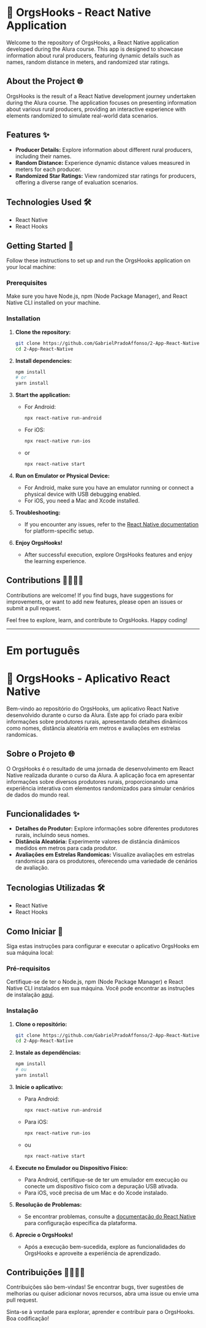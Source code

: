 # 🚀 OrgsHooks - React Native Application

Welcome to the repository of OrgsHooks, a React Native application developed during the Alura course. This app is designed to showcase information about rural producers, featuring dynamic details such as names, random distance in meters, and randomized star ratings.

## About the Project 🌐

OrgsHooks is the result of a React Native development journey undertaken during the Alura course. The application focuses on presenting information about various rural producers, providing an interactive experience with elements randomized to simulate real-world data scenarios.

## Features ✨

- **Producer Details:** Explore information about different rural producers, including their names.
- **Random Distance:** Experience dynamic distance values measured in meters for each producer.
- **Randomized Star Ratings:** View randomized star ratings for producers, offering a diverse range of evaluation scenarios.

## Technologies Used 🛠️

- React Native
- React Hooks

## Getting Started 🚀

Follow these instructions to set up and run the OrgsHooks application on your local machine:

### Prerequisites

Make sure you have Node.js, npm (Node Package Manager), and React Native CLI installed on your machine.

### Installation

1. **Clone the repository:**
    ```bash
    git clone https://github.com/GabrielPradoAffonso/2-App-React-Native.git
    cd 2-App-React-Native
    ```

2. **Install dependencies:**
    ```bash
    npm install
    # or
    yarn install
    ```

3. **Start the application:**
    - For Android:
      ```bash
      npx react-native run-android
      ```

    - For iOS:
      ```bash
      npx react-native run-ios
      ```
       
    - or

      ```bash
      npx react-native start
      ```

4. **Run on Emulator or Physical Device:**
    - For Android, make sure you have an emulator running or connect a physical device with USB debugging enabled.
    - For iOS, you need a Mac and Xcode installed.

5. **Troubleshooting:**
    - If you encounter any issues, refer to the [React Native documentation](https://reactnative.dev/docs/environment-setup) for platform-specific setup.

6. **Enjoy OrgsHooks!**
    - After successful execution, explore OrgsHooks features and enjoy the learning experience.

## Contributions 👩‍💻👨‍💻

Contributions are welcome! If you find bugs, have suggestions for improvements, or want to add new features, please open an issues or submit a pull request.

Feel free to explore, learn, and contribute to OrgsHooks. Happy coding!

---

# Em português
# 🚀 OrgsHooks - Aplicativo React Native

Bem-vindo ao repositório do OrgsHooks, um aplicativo React Native desenvolvido durante o curso da Alura. Este app foi criado para exibir informações sobre produtores rurais, apresentando detalhes dinâmicos como nomes, distância aleatória em metros e avaliações em estrelas randomicas.

## Sobre o Projeto 🌐

O OrgsHooks é o resultado de uma jornada de desenvolvimento em React Native realizada durante o curso da Alura. A aplicação foca em apresentar informações sobre diversos produtores rurais, proporcionando uma experiência interativa com elementos randomizados para simular cenários de dados do mundo real.

## Funcionalidades ✨

- **Detalhes do Produtor:** Explore informações sobre diferentes produtores rurais, incluindo seus nomes.
- **Distância Aleatória:** Experimente valores de distância dinâmicos medidos em metros para cada produtor.
- **Avaliações em Estrelas Randomicas:** Visualize avaliações em estrelas randomicas para os produtores, oferecendo uma variedade de cenários de avaliação.

## Tecnologias Utilizadas 🛠️

- React Native
- React Hooks

## Como Iniciar 🚀

Siga estas instruções para configurar e executar o aplicativo OrgsHooks em sua máquina local:

### Pré-requisitos

Certifique-se de ter o Node.js, npm (Node Package Manager) e React Native CLI instalados em sua máquina. Você pode encontrar as instruções de instalação [aqui](https://reactnative.dev/docs/environment-setup).

### Instalação

1. **Clone o repositório:**
    ```bash
    git clone https://github.com/GabrielPradoAffonso/2-App-React-Native.git
    cd 2-App-React-Native
    ```

2. **Instale as dependências:**
    ```bash
    npm install
    # ou
    yarn install
    ```

3. **Inicie o aplicativo:**
    - Para Android:
      ```bash
      npx react-native run-android
      ```

    - Para iOS:
      ```bash
      npx react-native run-ios
      ```

    - ou

      ```bash
      npx react-native start
      ```

4. **Execute no Emulador ou Dispositivo Físico:**
    - Para Android, certifique-se de ter um emulador em execução ou conecte um dispositivo físico com a depuração USB ativada.
    - Para iOS, você precisa de um Mac e do Xcode instalado.

5. **Resolução de Problemas:**
    - Se encontrar problemas, consulte a [documentação do React Native](https://reactnative.dev/docs/environment-setup) para configuração específica da plataforma.

6. **Aprecie o OrgsHooks!**
    - Após a execução bem-sucedida, explore as funcionalidades do OrgsHooks e aproveite a experiência de aprendizado.

## Contribuições 👩‍💻👨‍💻

Contribuições são bem-vindas! Se encontrar bugs, tiver sugestões de melhorias ou quiser adicionar novos recursos, abra uma issue ou envie uma pull request.

Sinta-se à vontade para explorar, aprender e contribuir para o OrgsHooks. Boa codificação!
